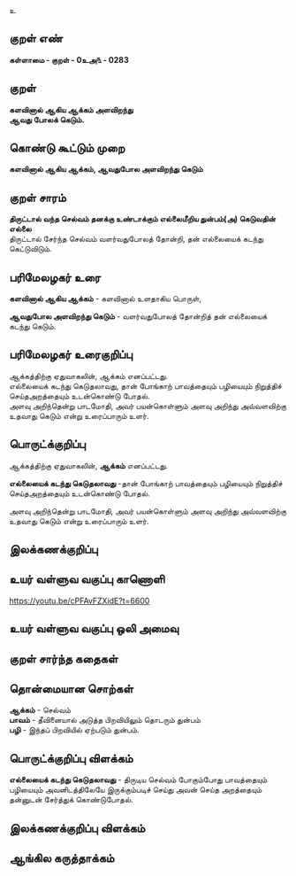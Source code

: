 உ

## குறள் எண் 

**கள்ளாமை  - குறள் - 0உஅ௩ - 0283**  

## குறள் 

**களவினால் ஆகிய ஆக்கம் அளவிறந்து  
ஆவது போலக் கெடும்.**

## கொண்டு கூட்டும் முறை

**களவினால் ஆகிய ஆக்கம், ஆவதுபோல அளவிறந்து கெடும்**  

## குறள் சாரம் 

**திருட்டால் வந்த செல்வம் தனக்கு உண்டாக்கும் எல்லைமீறிய துன்பம்(அ) கெடுவதின் எல்லை**  
திருட்டால் சேர்ந்த செல்வம் வளர்வதுபோலத் தோன்றி, தன் எல்லையைக் கடந்து கெட்டுவிடும்.  

## பரிமேலழகர் உரை

**களவினால் ஆகிய ஆக்கம்** - களவினால் உளதாகிய பொருள்,   

**ஆவதுபோல அளவிறந்து கெடும்** - வளர்வதுபோலத் தோன்றித் தன் எல்லையைக் கடந்து கெடும்.  

## பரிமேலழகர் உரைகுறிப்பு   

ஆக்கத்திற்கு ஏதுவாகலின், ஆக்கம் எனப்பட்டது.   
எல்லையைக் கடந்து கெடுதலாவது, தான் போங்காற் பாவத்தையும் பழியையும் நிறுத்திச் செய்தஅறத்தையும் உடன்கொண்டு போதல்.  
அளவு அறிந்தென்று பாடமோதி, அவர் பயன்கொள்ளும் அளவு அறிந்து அவ்வளவிற்கு உதவாது கெடும் என்று உரைப்பாரும் உளர்.  

## பொருட்க்குறிப்பு 

ஆக்கத்திற்கு ஏதுவாகலின், **ஆக்கம்** எனப்பட்டது.   

**எல்லையைக் கடந்து கெடுதலாவது** -தான் போங்காற் பாவத்தையும் பழியையும் நிறுத்திச் செய்தஅறத்தையும் உடன்கொண்டு போதல்.    

அளவு அறிந்தென்று பாடமோதி, அவர் பயன்கொள்ளும் அளவு அறிந்து அவ்வளவிற்கு உதவாது கெடும் என்று உரைப்பாரும் உளர்.  

## இலக்கணக்குறிப்பு  


## உயர் வள்ளுவ வகுப்பு காணொளி

https://youtu.be/cPFAvFZXidE?t=6600

## உயர் வள்ளுவ வகுப்பு ஒலி அமைவு 

 
## குறள் சார்ந்த கதைகள் 


## தொன்மையான சொற்கள்

**ஆக்கம்** - செல்வம்   
**பாவம்** - தீவினையால் அடுத்த பிறவியிலும் தொடரும் துன்பம்  
**பழி** - இந்தப் பிறவியில் ஏற்படும் துன்பம்.  

## பொருட்க்குறிப்பு விளக்கம்

**எல்லையைக் கடந்து கெடுதலாவது** - திருடிய செல்வம் போகும்போது பாவத்தையும் பழியையும் அவனிடத்திலேயே இருக்கும்படிச் செய்து அவன் செய்த அறத்தையும் தன்னுடன் சேர்த்துக் கொண்டுபோதல்.  

## இலக்கணக்குறிப்பு விளக்கம்


## ஆங்கில கருத்தாக்கம் 


